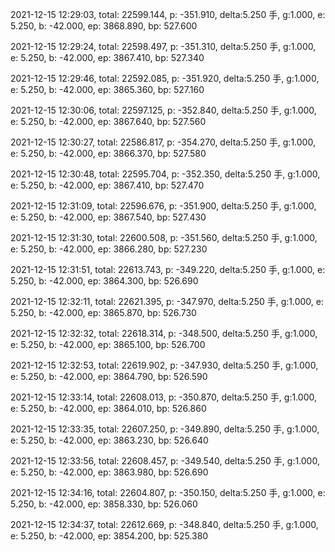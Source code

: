 2021-12-15 12:29:03, total: 22599.144, p: -351.910, delta:5.250 手, g:1.000, e: 5.250, b: -42.000, ep: 3868.890, bp: 527.600

2021-12-15 12:29:24, total: 22598.497, p: -351.310, delta:5.250 手, g:1.000, e: 5.250, b: -42.000, ep: 3867.410, bp: 527.340

2021-12-15 12:29:46, total: 22592.085, p: -351.920, delta:5.250 手, g:1.000, e: 5.250, b: -42.000, ep: 3865.360, bp: 527.160

2021-12-15 12:30:06, total: 22597.125, p: -352.840, delta:5.250 手, g:1.000, e: 5.250, b: -42.000, ep: 3867.640, bp: 527.560

2021-12-15 12:30:27, total: 22586.817, p: -354.270, delta:5.250 手, g:1.000, e: 5.250, b: -42.000, ep: 3866.370, bp: 527.580

2021-12-15 12:30:48, total: 22595.704, p: -352.350, delta:5.250 手, g:1.000, e: 5.250, b: -42.000, ep: 3867.410, bp: 527.470

2021-12-15 12:31:09, total: 22596.676, p: -351.900, delta:5.250 手, g:1.000, e: 5.250, b: -42.000, ep: 3867.540, bp: 527.430

2021-12-15 12:31:30, total: 22600.508, p: -351.560, delta:5.250 手, g:1.000, e: 5.250, b: -42.000, ep: 3866.280, bp: 527.230

2021-12-15 12:31:51, total: 22613.743, p: -349.220, delta:5.250 手, g:1.000, e: 5.250, b: -42.000, ep: 3864.300, bp: 526.690

2021-12-15 12:32:11, total: 22621.395, p: -347.970, delta:5.250 手, g:1.000, e: 5.250, b: -42.000, ep: 3865.870, bp: 526.730

2021-12-15 12:32:32, total: 22618.314, p: -348.500, delta:5.250 手, g:1.000, e: 5.250, b: -42.000, ep: 3865.100, bp: 526.700

2021-12-15 12:32:53, total: 22619.902, p: -347.930, delta:5.250 手, g:1.000, e: 5.250, b: -42.000, ep: 3864.790, bp: 526.590

2021-12-15 12:33:14, total: 22608.013, p: -350.870, delta:5.250 手, g:1.000, e: 5.250, b: -42.000, ep: 3864.010, bp: 526.860

2021-12-15 12:33:35, total: 22607.250, p: -349.890, delta:5.250 手, g:1.000, e: 5.250, b: -42.000, ep: 3863.230, bp: 526.640

2021-12-15 12:33:56, total: 22608.457, p: -349.540, delta:5.250 手, g:1.000, e: 5.250, b: -42.000, ep: 3863.980, bp: 526.690

2021-12-15 12:34:16, total: 22604.807, p: -350.150, delta:5.250 手, g:1.000, e: 5.250, b: -42.000, ep: 3858.330, bp: 526.060

2021-12-15 12:34:37, total: 22612.669, p: -348.840, delta:5.250 手, g:1.000, e: 5.250, b: -42.000, ep: 3854.200, bp: 525.380